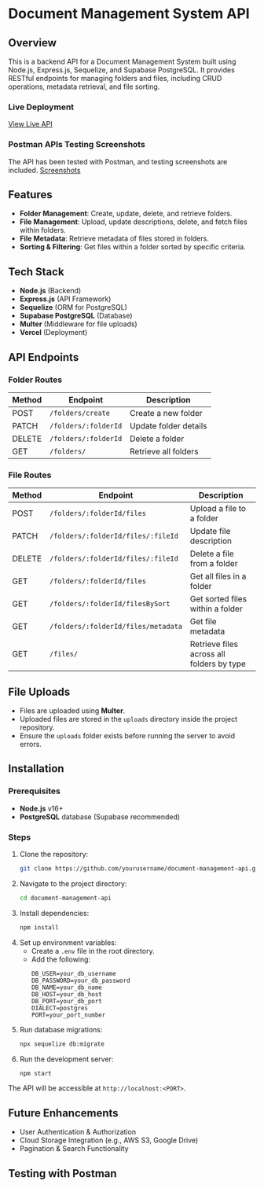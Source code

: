 # Document Management System API

## Overview

This is a backend API for a Document Management System built using Node.js, Express.js, Sequelize, and Supabase PostgreSQL. It provides RESTful endpoints for managing folders and files, including CRUD operations, metadata retrieval, and file sorting.

### Live Deployment
[View Live API](#)

### Postman APIs Testing Screenshots
The API has been tested with Postman, and testing screenshots are included. [Screenshots](#testing-with-postman)

## Features

- **Folder Management**: Create, update, delete, and retrieve folders.
- **File Management**: Upload, update descriptions, delete, and fetch files within folders.
- **File Metadata**: Retrieve metadata of files stored in folders.
- **Sorting & Filtering**: Get files within a folder sorted by specific criteria.

## Tech Stack

- **Node.js** (Backend)
- **Express.js** (API Framework)
- **Sequelize** (ORM for PostgreSQL)
- **Supabase PostgreSQL** (Database)
- **Multer** (Middleware for file uploads)
- **Vercel** (Deployment)

## API Endpoints

### Folder Routes

| Method | Endpoint               | Description          |
|--------|------------------------|----------------------|
| POST   | `/folders/create`      | Create a new folder |
| PATCH  | `/folders/:folderId`   | Update folder details |
| DELETE | `/folders/:folderId`   | Delete a folder |
| GET    | `/folders/`            | Retrieve all folders |

### File Routes

| Method | Endpoint                                  | Description |
|--------|-------------------------------------------|-------------|
| POST   | `/folders/:folderId/files`              | Upload a file to a folder |
| PATCH  | `/folders/:folderId/files/:fileId`      | Update file description |
| DELETE | `/folders/:folderId/files/:fileId`      | Delete a file from a folder |
| GET    | `/folders/:folderId/files`             | Get all files in a folder |
| GET    | `/folders/:folderId/filesBySort`       | Get sorted files within a folder |
| GET    | `/folders/:folderId/files/metadata`    | Get file metadata |
| GET    | `/files/`                              | Retrieve files across all folders by type |

## File Uploads

- Files are uploaded using **Multer**.
- Uploaded files are stored in the `uploads` directory inside the project repository.
- Ensure the `uploads` folder exists before running the server to avoid errors.

## Installation

### Prerequisites

- **Node.js** v16+
- **PostgreSQL** database (Supabase recommended)

### Steps

1. Clone the repository:
   ```sh
   git clone https://github.com/yourusername/document-management-api.git
   ```
2. Navigate to the project directory:
   ```sh
   cd document-management-api
   ```
3. Install dependencies:
   ```sh
   npm install
   ```
4. Set up environment variables:
   - Create a `.env` file in the root directory.
   - Add the following:
     ```env
     DB_USER=your_db_username
     DB_PASSWORD=your_db_password
     DB_NAME=your_db_name
     DB_HOST=your_db_host
     DB_PORT=your_db_port
     DIALECT=postgres
     PORT=your_port_number
     ```
5. Run database migrations:
   ```sh
   npx sequelize db:migrate
   ```
6. Run the development server:
   ```sh
   npm start
   ```

The API will be accessible at `http://localhost:<PORT>`.

## Future Enhancements

- User Authentication & Authorization
- Cloud Storage Integration (e.g., AWS S3, Google Drive)
- Pagination & Search Functionality

## Testing with Postman



